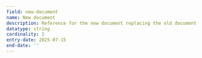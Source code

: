 ```yaml
---
field: new-document
name: New document
description: Reference for the new document replacing the old document in the amendment
datatype: string
cardinality: 1
entry-date: 2025-07-15
end-date: ''
---
```

